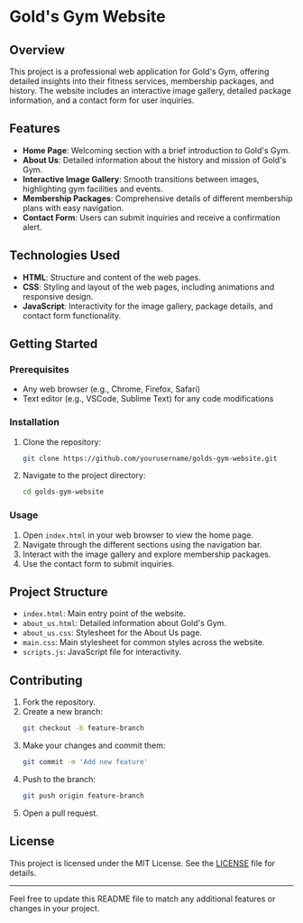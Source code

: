 # Gold's Gym Website

## Overview

This project is a professional web application for Gold's Gym, offering detailed insights into their fitness services, membership packages, and history. The website includes an interactive image gallery, detailed package information, and a contact form for user inquiries.

## Features

- **Home Page**: Welcoming section with a brief introduction to Gold's Gym.
- **About Us**: Detailed information about the history and mission of Gold's Gym.
- **Interactive Image Gallery**: Smooth transitions between images, highlighting gym facilities and events.
- **Membership Packages**: Comprehensive details of different membership plans with easy navigation.
- **Contact Form**: Users can submit inquiries and receive a confirmation alert.

## Technologies Used

- **HTML**: Structure and content of the web pages.
- **CSS**: Styling and layout of the web pages, including animations and responsive design.
- **JavaScript**: Interactivity for the image gallery, package details, and contact form functionality.

## Getting Started

### Prerequisites

- Any web browser (e.g., Chrome, Firefox, Safari)
- Text editor (e.g., VSCode, Sublime Text) for any code modifications

### Installation

1. Clone the repository:
   ```sh
   git clone https://github.com/yourusername/golds-gym-website.git
   ```
2. Navigate to the project directory:
   ```sh
   cd golds-gym-website
   ```

### Usage

1. Open `index.html` in your web browser to view the home page.
2. Navigate through the different sections using the navigation bar.
3. Interact with the image gallery and explore membership packages.
4. Use the contact form to submit inquiries.

## Project Structure

- `index.html`: Main entry point of the website.
- `about_us.html`: Detailed information about Gold's Gym.
- `about_us.css`: Stylesheet for the About Us page.
- `main.css`: Main stylesheet for common styles across the website.
- `scripts.js`: JavaScript file for interactivity.

## Contributing

1. Fork the repository.
2. Create a new branch:
   ```sh
   git checkout -b feature-branch
   ```
3. Make your changes and commit them:
   ```sh
   git commit -m 'Add new feature'
   ```
4. Push to the branch:
   ```sh
   git push origin feature-branch
   ```
5. Open a pull request.

## License

This project is licensed under the MIT License. See the [LICENSE](LICENSE) file for details.

---

Feel free to update this README file to match any additional features or changes in your project.
